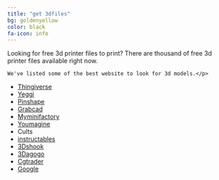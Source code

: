 ```yaml
---
title: "get 3dfiles"
bg: goldenyellow
color: black
fa-icon: info
---
```

<style>

</style>

<div class="get3dinfo">
	<p> Looking for free 3d printer files to print?  There are thousand of free 3d printer files available right now. 
	
	We've listed some of the best website to look for 3d models.</p>

<div class="container-fluid">
	<div class="row">
		<div class="col-xs-12 col-sm-12 link3d">
			<ul>
				<li><a href="https://www.thingiverse.com/" target="_blank"> Thingiverse</a></li>
				<li><a href="https://www.yeggi.com/" target="_blank"> Yeggi</a></li>
				<li><a href="https://pinshape.com/" target="_blank"> Pinshape</a></li>
				<li><a href="https://grabcad.com/" target="_blank">Grabcad </a></li>
				<li><a href="https://www.myminifactory.com/" target="_blank">Myminifactory </a></li>
				<li><a href="https://www.youmagine.com/" target="_blank">Youmagine</a></li>
				<li><a href="https://www.cults.com/" target="_blank"> </a>Cults</li>
				<li><a href="http://www.instructables.com/" target="_blank">instructables</a></li>
				<li><a href="http://www.3dshook.com/" target="_blank"> 3Dshook</a></li>
				<li><a href="http://www.3dagogo.com/" target="_blank">3Dagogo</a></li>
				<li><a href="https://www.cgtrader.com" target="_blank">Cgtrader</a></li>
				<li><a href="https://www.Google.com" target="_blank">Google</a></li>
			</ul>
		</div>
	</div>
</div>
</div>

<script>

</script>

